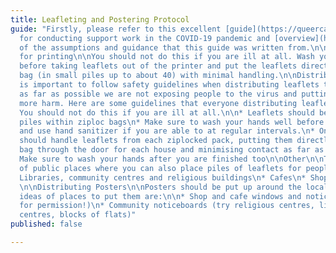```yaml
---
title: Leafleting and Postering Protocol
guide: "Firstly, please refer to this excellent [guide](https://queercare.network/our-work/resources/covid-19/policy-for-doing-support-work-in-the-covid-19-pandemic/)
  for conducting support work in the COVID-19 pandemic and [overview](https://queercare.network/our-work/resources/covid-19/principles-and-assumptions-for-doing-support-work-in-the-covid-19-pandemic/)
  of the assumptions and guidance that this guide was written from.\n\nSafety precautions
  for printing\n\nYou should not do this if you are ill at all. Wash your hands thoroughly
  before taking leaflets out of the printer and put the leaflets directly into a ziploc
  bag (in small piles up to about 40) with minimal handling.\n\nDistributing Leaflets\n\nDoor-to-door\n\nIt
  is important to follow safety guidelines when distributing leaflets to ensure that
  as far as possible we are not exposing people to the virus and putting anyone at
  more harm. Here are some guidelines that everyone distributing leaflets should follow.
  You should not do this if you are ill at all.\n\n* Leaflets should be in smaller
  piles within ziploc bags\n* Make sure to wash your hands well before starting leafleting
  and use hand sanitizer if you are able to at regular intervals.\n* Only one person
  should handle leaflets from each ziplocked pack, putting them directly from the
  bag through the door for each house and minimising contact as far as possible\n*
  Make sure to wash your hands after you are finished too\n\nOther\n\nThere are lots
  of public places where you can also place piles of leaflets for people. Some examples:\n\n*
  Libraries, community centres and religious buildings\n* Cafes\n* Shop counters (ask!)\n*
  \n\nDistributing Posters\n\nPosters should be put up around the local area. Some
  ideas of places to put them are:\n\n* Shop and cafe windows and noticeboards (ask
  for permission!)\n* Community noticeboards (try religious centres, libraries, community
  centres, blocks of flats)"
published: false

---
```

